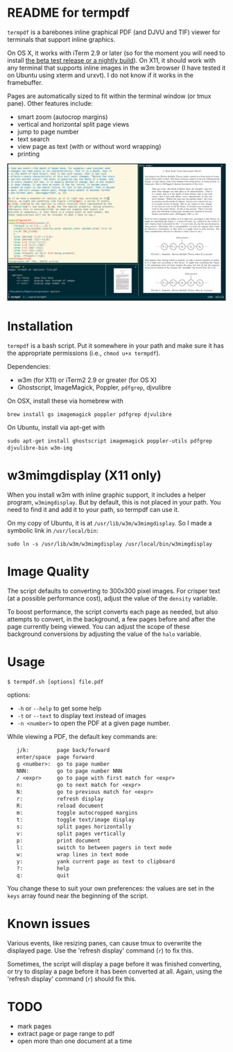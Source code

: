 README for termpdf
==================

`termpdf` is a barebones inline graphical PDF (and DJVU and TIF) viewer for
terminals that support inline graphics.

On OS X, it works with iTerm 2.9 or later (so for the moment you will need to
install [the beta test release or a nightly build]). On X11, it should work
with any terminal that supports inline images in the w3m browser (I have
tested it on Ubuntu using xterm and urxvt). I do not know if it works in the
framebuffer.

Pages are automatically sized to fit within the terminal window (or tmux
pane). Other features include:

-   smart zoom (autocrop margins)
-   vertical and horizontal split page views
-   jump to page number
-   text search
-   view page as text (with or without word wrapping)
-   printing

![screenshot]

Installation
============

`termpdf` is a bash script. Put it somewhere in your path and make sure it has
the appropriate permissions (i.e., `chmod u+x termpdf`).

Dependencies:

-   w3m (for X11) or iTerm2 2.9 or greater (for OS X)
-   Ghostscript, ImageMagick, Poppler, `pdfgrep`, djvulibre

On OSX, install these via homebrew with

    brew install gs imagemagick poppler pdfgrep djvulibre

On Ubuntu, install via apt-get with

    sudo apt-get install ghostscript imagemagick poppler-utils pdfgrep
    djvulibre-bin w3m-img

w3mimgdisplay (X11 only)
========================

When you install w3m with inline graphic support, it includes a helper
program, `w3mimgdisplay`. But by default, this is not placed in your path. You
need to find it and add it to your path, so termpdf can use it.

On my copy of Ubuntu, it is at `/usr/lib/w3m/w3mimgdisplay`. So I made a
symbolic link in `/usr/local/bin`:

    sudo ln -s /usr/lib/w3m/w3mimgdisplay /usr/local/bin/w3mimgdisplay

Image Quality
=============

The script defaults to converting to 300x300 pixel images. For crisper text
(at a possible performance cost), adjust the value of the `density` variable.

To boost performance, the script converts each page as needed, but also
attempts to convert, in the background, a few pages before and after the page
currently being viewed. You can adjust the scope of these background
conversions by adjusting the value of the `halo` variable.

Usage
=====

`$ termpdf.sh [options] file.pdf`

options:

-   `-h` or `--help` to get some help
-   `-t` or `--text` to display text instead of images
-   `-n <number>` to open the PDF at a given page number.

While viewing a PDF, the default key commands are:

       j/k:         page back/forward
       enter/space  page forward
       g <number>:  go to page number
       NNN:         go to page number NNN
       / <expr>     go to page with first match for <expr>
       n:           go to next match for <expr>
       N:           go to previous match for <expr>
       r:           refresh display
       R:           reload document
       m:           toggle autocropped margins
       t:           toggle text/image display
       s:           split pages horizontally
       v:           split pages vertically
       p:           print document
       l:           switch to between pagers in text mode
       w:           wrap lines in text mode
       y:           yank current page as text to clipboard
       ?:           help
       q:           quit

You change these to suit your own preferences: the values are set in the
`keys` array found near the beginning of the script.

# Known issues

Various events, like resizing panes, can cause tmux to overwrite the
displayed page. Use the 'refresh display' command (`r`) to fix this.

Sometimes, the script will display a page before it was finished
converting, or try to display a page before it has been converted at all.
Again, using the 'refresh display' command (`r`) should fix this.

# TODO

-   mark pages
-   extract page or page range to pdf
-   open more than one document at a time

  [the beta test release or a nightly build]: https://iterm2.com/downloads.html
  [Poppler]: http://poppler.freedesktop.org/
  [screenshot]: termpdf_screenshot.png
